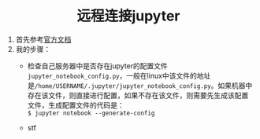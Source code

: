 # <center> 远程连接jupyter</center>  

1. 首先参考[官方文档](https://jupyter-notebook.readthedocs.io/en/stable/public_server.html)
2. 我的步骤：  
    * 检查自己服务器中是否存在jupyter的配置文件`jupyter_notebook_config.py`，一般在linux中该文件的地址是`/home/USERNAME/.jupyter/jupyter_notebook_config.py`。如果机器中存在该文件，则直接进行配置，如果不存在该文件，则需要先生成该配置文件，生成配置文件的代码是：  
    `$ jupyter notebook --generate-config`  

    * stf